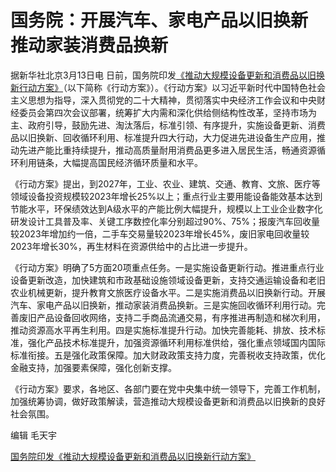 # 国务院：开展汽车、家电产品以旧换新 推动家装消费品换新

据新华社北京3月13日电
日前，国务院印发[《推动大规模设备更新和消费品以旧换新行动方案》](https://news.qq.com/rain/a/20240313A08E1O00)（以下简称《行动方案》）。《行动方案》以习近平新时代中国特色社会主义思想为指导，深入贯彻党的二十大精神，贯彻落实中央经济工作会议和中央财经委员会第四次会议部署，统筹扩大内需和深化供给侧结构性改革，坚持市场为主、政府引导，鼓励先进、淘汰落后，标准引领、有序提升，实施设备更新、消费品以旧换新、回收循环利用、标准提升四大行动，大力促进先进设备生产应用，推动先进产能比重持续提升，推动高质量耐用消费品更多进入居民生活，畅通资源循环利用链条，大幅提高国民经济循环质量和水平。

《行动方案》提出，到2027年，工业、农业、建筑、交通、教育、文旅、医疗等领域设备投资规模较2023年增长25%以上；重点行业主要用能设备能效基本达到节能水平，环保绩效达到A级水平的产能比例大幅提升，规模以上工业企业数字化研发设计工具普及率、关键工序数控化率分别超过90%、75%；报废汽车回收量较2023年增加约一倍，二手车交易量较2023年增长45%，废旧家电回收量较2023年增长30%，再生材料在资源供给中的占比进一步提升。

《行动方案》明确了5方面20项重点任务。一是实施设备更新行动。推进重点行业设备更新改造，加快建筑和市政基础设施领域设备更新，支持交通运输设备和老旧农业机械更新，提升教育文旅医疗设备水平。二是实施消费品以旧换新行动。开展汽车、家电产品以旧换新，推动家装消费品换新。三是实施回收循环利用行动。完善废旧产品设备回收网络，支持二手商品流通交易，有序推进再制造和梯次利用，推动资源高水平再生利用。四是实施标准提升行动。加快完善能耗、排放、技术标准，强化产品技术标准提升，加强资源循环利用标准供给，强化重点领域国内国际标准衔接。五是强化政策保障。加大财政政策支持力度，完善税收支持政策，优化金融支持，加强要素保障，强化创新支撑。

《行动方案》要求，各地区、各部门要在党中央集中统一领导下，完善工作机制，加强统筹协调，做好政策解读，营造推动大规模设备更新和消费品以旧换新的良好社会氛围。

编辑 毛天宇

[国务院印发《推动大规模设备更新和消费品以旧换新行动方案》](https://news.qq.com/rain/a/20240313A08E1O00)


